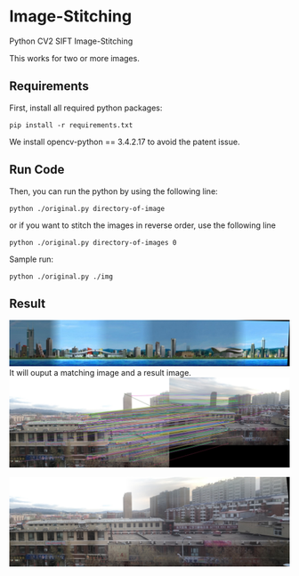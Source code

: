 # Image-Stitching

Python CV2 SIFT Image-Stitching

This works for two or more images.

## Requirements

First, install all required python packages:
```
pip install -r requirements.txt
```
We install opencv-python == 3.4.2.17 to avoid the patent issue.

## Run Code
Then, you can run the python by using the following line:
```
python ./original.py directory-of-image 
```


or if you want to stitch the images in reverse order, use the following line
```
python ./original.py directory-of-images 0
```


Sample run:
```
python ./original.py ./img
```

## Result
![Image of Result](https://raw.githubusercontent.com/mattc95/Image-Stitching/master/output/5_result.jpg)
It will ouput a matching image and a result image.
![Image of Result](https://raw.githubusercontent.com/mattc95/Image-Stitching/master/output/0_matching.jpg)

![Image of Result](https://raw.githubusercontent.com/mattc95/Image-Stitching/master/output/0_result.jpg)
